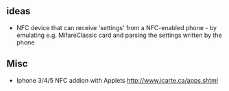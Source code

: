 ## ideas
- NFC device that can receive 'settings' from a NFC-enabled phone - by emulating e.g. MifareClassic card and parsing the settings written by the phone
## Misc
- Iphone 3/4/5 NFC addion with Applets http://www.icarte.ca/apps.shtml
